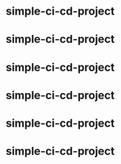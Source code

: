 # simple-ci-cd-project
# simple-ci-cd-project
# simple-ci-cd-project
# simple-ci-cd-project
# simple-ci-cd-project
# simple-ci-cd-project

